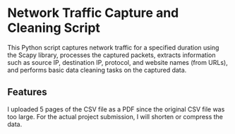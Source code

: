 # Network Traffic Capture and Cleaning Script
This Python script captures network traffic for a specified duration using the Scapy library, processes the captured packets, extracts information such as source IP, destination IP, protocol, and website names (from URLs), and performs basic data cleaning tasks on the captured data.

## Features
I uploaded 5 pages of the CSV file as a PDF since the original CSV file was too large.
For the actual project submission, I will shorten or compress the data.

